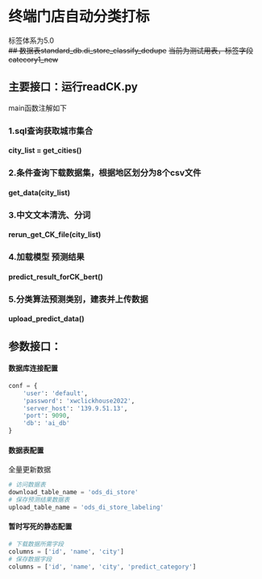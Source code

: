 # 终端门店自动分类打标
标签体系为5.0  
~~## 数据表standard_db.di_store_classify_dedupe~~
~~当前为测试用表，标签字段catecory1_new~~

## 主要接口：运行readCK.py
main函数注解如下
### 1.sql查询获取城市集合
#### city_list = get_cities()
### 2.条件查询下载数据集，根据地区划分为8个csv文件
#### get_data(city_list)
### 3.中文文本清洗、分词
#### rerun_get_CK_file(city_list)
### 4.加载模型 预测结果
#### predict_result_forCK_bert()
### 5.分类算法预测类别，建表并上传数据
#### upload_predict_data()

## 参数接口：
#### 数据库连接配置
```python
conf = {
    'user': 'default',
    'password': 'xwclickhouse2022',
    'server_host': '139.9.51.13',
    'port': 9090,
    'db': 'ai_db'
}
```
#### 数据表配置
全量更新数据
```python
# 访问数据表
download_table_name = 'ods_di_store'
# 保存预测结果数据表
upload_table_name = 'ods_di_store_labeling'
```
####  暂时写死的静态配置
```python
# 下载数据所需字段
columns = ['id', 'name', 'city']
# 保存数据字段
columns = ['id', 'name', 'city', 'predict_category']

```
